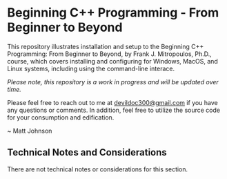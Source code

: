 # Beginning C++ Programming - From Beginner to Beyond

This repository illustrates installation and setup to the Beginning C++ Programming:
From Beginner to Beyond, by Frank J. Mitropoulos, Ph.D., course, which covers 
installing and configuring for Windows, MacOS, and Linux systems, including using
the command-line interace.

<i>Please note, this repository is a work in progress and will be updated over time.</i>

Please feel free to reach out to me at devildoc300@gmail.com if you have any questions
or comments. In addition, feel free to utilize the source code for your consumption
and edification.

~ Matt Johnson

Technical Notes and Considerations
------------------------------------------------------------------------------------------

There are not technical notes or considerations for this section.
 


